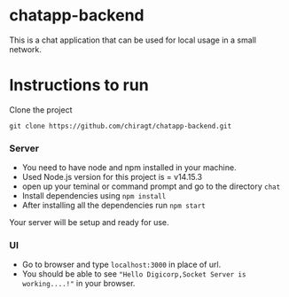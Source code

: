 # chatapp-backend
This is a chat application that can be used for local usage in a small network.

# Instructions to run
Clone the project
```
git clone https://github.com/chiragt/chatapp-backend.git
```

### Server
* You need to have node and npm installed in your machine.
* Used Node.js version for this project is = v14.15.3
* open up your teminal or command prompt and go to the directory `chat`
* Install dependencies using `npm install`
* After installing all the dependencies run `npm start`

Your server will be setup and ready for use.


### UI
* Go to browser and type `localhost:3000` in place of url.
* You should be able to see `"Hello Digicorp,Socket Server is working....!"` in your browser.
